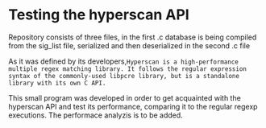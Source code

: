 # Testing the hyperscan API 
Repository consists of three files, in the first .c database is being compiled from the sig_list file, serialized and then deserialized in the second .c file

As it was defined by its developers,`Hyperscan is a high-performance multiple regex matching library. It follows the regular expression syntax of the commonly-used libpcre library, but is a standalone library with its own C API.`

This small program was developed in order to get acquainted with the hyperscan API and test its performance, comparing it to the regular regexp executions. The performace analyzis is to be added. 
